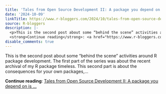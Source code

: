 ```yaml
---
title: 'Tales from Open Source Development II: A package you depend on is archived'
date: '2024-10-09'
linkTitle: https://www.r-bloggers.com/2024/10/tales-from-open-source-development-ii-a-package-you-depend-on-is-archived/
source: R-bloggers
description: |-
  <p>This is the second post about some “behind the scene” activities around R package development. The first part of the series was about the recent archival of my R package timeless. This second part is about the consequences for your own packages,...</p>
  <strong>Continue reading</strong>: <a href="https://www.r-bloggers.com/2024/10/tales-from-open-source-development-ii-a-package-you-depend-on-is-archived/">Tales from Open Source Development II: A package you depend on is ...
disable_comments: true
---
```

<p>This is the second post about some “behind the scene” activities around R package development. The first part of the series was about the recent archival of my R package timeless. This second part is about the consequences for your own packages,...</p>
<strong>Continue reading</strong>: <a href="https://www.r-bloggers.com/2024/10/tales-from-open-source-development-ii-a-package-you-depend-on-is-archived/">Tales from Open Source Development II: A package you depend on is ...